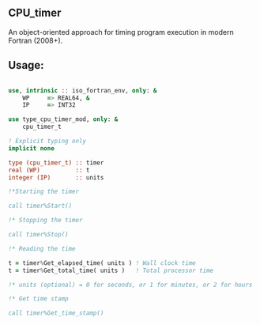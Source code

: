 ## CPU_timer

An object-oriented approach for timing program execution in modern Fortran (2008+).

## Usage:

```fortran

use, intrinsic :: iso_fortran_env, only: &
    WP     => REAL64, &
    IP     => INT32

use type_cpu_timer_mod, only: &
    cpu_timer_t

! Explicit typing only
implicit none

type (cpu_timer_t) :: timer
real (WP)          :: t
integer (IP)       :: units

!*Starting the timer

call timer%Start()

!* Stopping the timer

call timer%Stop()

!* Reading the time

t = timer%Get_elapsed_time( units ) ! Wall clock time
t = timer%Get_total_time( units )   ! Total processor time

!* units (optional) = 0 for seconds, or 1 for minutes, or 2 for hours

!* Get time stamp

call timer%Get_time_stamp()

```